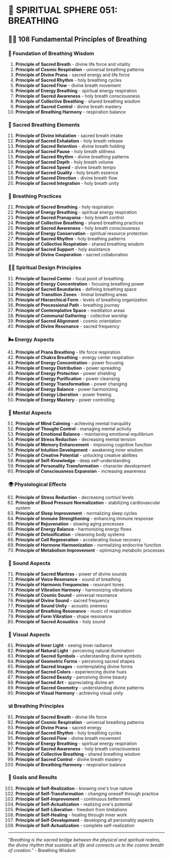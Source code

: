 # 🌟 SPIRITUAL SPHERE 051: BREATHING

## 🧘‍♀️ 108 Fundamental Principles of Breathing

### 🌌 Foundation of Breathing Wisdom

1. **Principle of Sacred Breath** - divine life force and vitality
2. **Principle of Cosmic Respiration** - universal breathing patterns
3. **Principle of Divine Prana** - sacred energy and life force
4. **Principle of Sacred Rhythm** - holy breathing cycles
5. **Principle of Sacred Flow** - divine breath movement
6. **Principle of Energy Breathing** - spiritual energy respiration
7. **Principle of Sacred Awareness** - holy breath consciousness
8. **Principle of Collective Breathing** - shared breathing wisdom
9. **Principle of Sacred Control** - divine breath mastery
10. **Principle of Breathing Harmony** - respiration balance

### 💨 Sacred Breathing Elements

11. **Principle of Divine Inhalation** - sacred breath intake
12. **Principle of Sacred Exhalation** - holy breath release
13. **Principle of Sacred Retention** - divine breath holding
14. **Principle of Sacred Pause** - holy breath stillness
15. **Principle of Sacred Rhythm** - divine breathing patterns
16. **Principle of Sacred Depth** - holy breath volume
17. **Principle of Sacred Speed** - divine breath tempo
18. **Principle of Sacred Quality** - holy breath essence
19. **Principle of Sacred Direction** - divine breath flow
20. **Principle of Sacred Integration** - holy breath unity

### 🌟 Breathing Practices

21. **Principle of Sacred Breathing** - holy respiration
22. **Principle of Energy Breathing** - spiritual energy respiration
23. **Principle of Sacred Pranayama** - holy breath control
24. **Principle of Collective Breathing** - shared breathing practices
25. **Principle of Sacred Awareness** - holy breath consciousness
26. **Principle of Energy Conservation** - spiritual resource protection
27. **Principle of Sacred Rhythm** - holy breathing patterns
28. **Principle of Collective Respiration** - shared breathing wisdom
29. **Principle of Sacred Support** - holy assistance
30. **Principle of Divine Cooperation** - sacred collaboration

### 🧘‍♀️ Spiritual Design Principles

31. **Principle of Sacred Center** - focal point of breathing
32. **Principle of Energy Concentration** - focusing breathing power
33. **Principle of Sacred Boundaries** - defining breathing space
34. **Principle of Transition Zones** - liminal breathing areas
35. **Principle of Hierarchical Form** - levels of breathing organization
36. **Principle of Processional Path** - breathing journey
37. **Principle of Contemplative Space** - meditation areas
38. **Principle of Communal Gathering** - collective worship
39. **Principle of Sacred Alignment** - cosmic orientation
40. **Principle of Divine Resonance** - sacred frequency

### 🌬️ Energy Aspects

41. **Principle of Prana Breathing** - life force respiration
42. **Principle of Chakra Breathing** - energy center respiration
43. **Principle of Energy Concentration** - power focusing
44. **Principle of Energy Distribution** - power spreading
45. **Principle of Energy Protection** - power shielding
46. **Principle of Energy Purification** - power cleansing
47. **Principle of Energy Transformation** - power changing
48. **Principle of Energy Balance** - power harmonizing
49. **Principle of Energy Liberation** - power freeing
50. **Principle of Energy Mastery** - power controlling

### 🧠 Mental Aspects

51. **Principle of Mind Calming** - achieving mental tranquility
52. **Principle of Thought Control** - managing mental activity
53. **Principle of Emotional Balance** - maintaining emotional equilibrium
54. **Principle of Stress Reduction** - decreasing mental tension
55. **Principle of Memory Enhancement** - improving cognitive function
56. **Principle of Intuition Development** - awakening inner wisdom
57. **Principle of Creative Potential** - unlocking creative abilities
58. **Principle of Self-Knowledge** - deep self-understanding
59. **Principle of Personality Transformation** - character development
60. **Principle of Consciousness Expansion** - increasing awareness

### 🌍 Physiological Effects

61. **Principle of Stress Reduction** - decreasing cortisol levels
62. **Principle of Blood Pressure Normalization** - stabilizing cardiovascular system
63. **Principle of Sleep Improvement** - normalizing sleep cycles
64. **Principle of Immune Strengthening** - enhancing immune response
65. **Principle of Rejuvenation** - slowing aging processes
66. **Principle of Energy Balance** - harmonizing energy flows
67. **Principle of Detoxification** - cleansing body systems
68. **Principle of Cell Regeneration** - accelerating tissue recovery
69. **Principle of Hormone Harmonization** - normalizing endocrine function
70. **Principle of Metabolism Improvement** - optimizing metabolic processes

### 🎵 Sound Aspects

71. **Principle of Sacred Mantras** - power of divine sounds
72. **Principle of Voice Resonance** - sound of breathing
73. **Principle of Harmonic Frequencies** - resonant tones
74. **Principle of Vibration Harmony** - harmonizing vibrations
75. **Principle of Cosmic Sound** - universal resonance
76. **Principle of Divine Sound** - sacred frequency
77. **Principle of Sound Unity** - acoustic oneness
78. **Principle of Breathing Resonance** - music of respiration
79. **Principle of Form Vibration** - shape resonance
80. **Principle of Sacred Acoustics** - holy sound

### 🌈 Visual Aspects

81. **Principle of Inner Light** - seeing inner radiance
82. **Principle of Natural Light** - perceiving natural illumination
83. **Principle of Sacred Symbols** - understanding divine symbols
84. **Principle of Geometric Forms** - perceiving sacred shapes
85. **Principle of Sacred Images** - contemplating divine forms
86. **Principle of Sacred Colors** - experiencing divine hues
87. **Principle of Sacred Beauty** - perceiving divine beauty
88. **Principle of Sacred Art** - appreciating divine art
89. **Principle of Sacred Geometry** - understanding divine patterns
90. **Principle of Visual Harmony** - achieving visual unity

### 🕉️ Breathing Principles

91. **Principle of Sacred Breath** - divine life force
92. **Principle of Cosmic Respiration** - universal breathing patterns
93. **Principle of Divine Prana** - sacred energy
94. **Principle of Sacred Rhythm** - holy breathing cycles
95. **Principle of Sacred Flow** - divine breath movement
96. **Principle of Energy Breathing** - spiritual energy respiration
97. **Principle of Sacred Awareness** - holy breath consciousness
98. **Principle of Collective Breathing** - shared breathing wisdom
99. **Principle of Sacred Control** - divine breath mastery
100. **Principle of Breathing Harmony** - respiration balance

### 🚀 Goals and Results

101. **Principle of Self-Realization** - knowing one's true nature
102. **Principle of Self-Transformation** - changing oneself through practice
103. **Principle of Self-Improvement** - continuous betterment
104. **Principle of Self-Actualization** - realizing one's potential
105. **Principle of Self-Liberation** - freedom from limitations
106. **Principle of Self-Healing** - healing through inner work
107. **Principle of Self-Development** - developing all personality aspects
108. **Principle of Self-Actualization** - complete self-realization

---

*"Breathing is the sacred bridge between the physical and spiritual realms, the divine rhythm that sustains all life and connects us to the cosmic breath of creation."* - Breathing Wisdom
